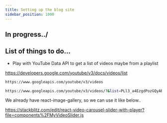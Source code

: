 ```yaml
---
title: Setting up the blog site
sidebar_position: 1000
---
```


## In progress../

## List of things to do...

- Play with YouTube Data API to get a list of videos maybe from a playlist

https://developers.google.com/youtube/v3/docs/videos/list

```bash
https://www.googleapis.com/youtube/v3/videos

https://www.googleapis.com/youtube/v3/videos/?&list=PLl3_a4EzgdPozGQyARnTZzjLbCmm6_25N
```

We already have react-image-gallery, so we can use it like below..

https://stackblitz.com/edit/react-video-carousel-slider-with-player?file=components%2FMyVideoSlider.js
